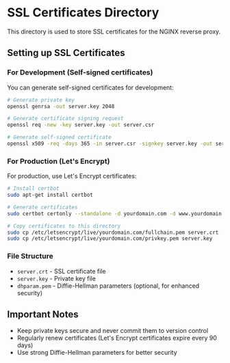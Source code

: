 # SSL Certificates Directory

This directory is used to store SSL certificates for the NGINX reverse proxy.

## Setting up SSL Certificates

### For Development (Self-signed certificates)

You can generate self-signed certificates for development:

```bash
# Generate private key
openssl genrsa -out server.key 2048

# Generate certificate signing request
openssl req -new -key server.key -out server.csr

# Generate self-signed certificate
openssl x509 -req -days 365 -in server.csr -signkey server.key -out server.crt
```

### For Production (Let's Encrypt)

For production, use Let's Encrypt certificates:

```bash
# Install certbot
sudo apt-get install certbot

# Generate certificates
sudo certbot certonly --standalone -d yourdomain.com -d www.yourdomain.com

# Copy certificates to this directory
sudo cp /etc/letsencrypt/live/yourdomain.com/fullchain.pem server.crt
sudo cp /etc/letsencrypt/live/yourdomain.com/privkey.pem server.key
```

### File Structure

- `server.crt` - SSL certificate file
- `server.key` - Private key file
- `dhparam.pem` - Diffie-Hellman parameters (optional, for enhanced security)

## Important Notes

- Keep private keys secure and never commit them to version control
- Regularly renew certificates (Let's Encrypt certificates expire every 90 days)
- Use strong Diffie-Hellman parameters for better security